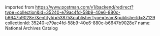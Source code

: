 imported from https://www.postman.com/v1/backend/redirect?type=collection&id=35240-e79ac4fd-58b9-40e6-880c-b6647b9028e7&entityId=53875&publisherType=team&publisherId=37129
collectionId: 35240-e79ac4fd-58b9-40e6-880c-b6647b9028e7
name: National Archives Catalog